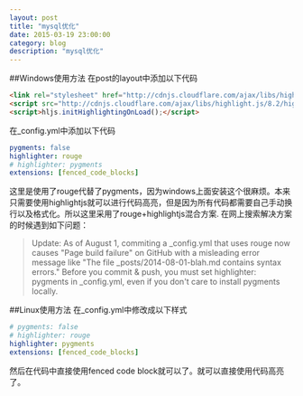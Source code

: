 ```yaml
---
layout: post
title: "mysql优化"
date: 2015-03-19 23:00:00
category: blog
description: "mysql优化"
---
```

##Windows使用方法
在post的layout中添加以下代码

``` html
<link rel="stylesheet" href="http://cdnjs.cloudflare.com/ajax/libs/highlight.js/8.2/styles/default.min.css">
<script src="http://cdnjs.cloudflare.com/ajax/libs/highlight.js/8.2/highlight.min.js"></script>
<script>hljs.initHighlightingOnLoad();</script>
```

在_config.yml中添加以下代码

``` yaml
pygments: false
highlighter: rouge
# highlighter: pygments
extensions: [fenced_code_blocks]
```

这里是使用了rouge代替了pygments，因为windows上面安装这个很麻烦。本来只需要使用highlightjs就可以进行代码高亮，但是因为所有代码都需要自己手动换行以及格式化。所以这里采用了rouge+highlightjs混合方案.
在网上搜索解决方案的时候遇到如下问题：
> Update: As of August 1, commiting a _config.yml that uses rouge now causes "Page build failure" on GitHub with a misleading error message like "The file _posts/2014-08-01-blah.md contains syntax errors." Before you commit & push, you must set highlighter: pygments in _config.yml, even if you don't care to install pygments locally.

##Linux使用方法
在_config.yml中修改成以下样式

``` yaml
# pygments: false
# highlighter: rouge
highlighter: pygments
extensions: [fenced_code_blocks]
```
然后在代码中直接使用fenced code block就可以了。就可以直接使用代码高亮了。


